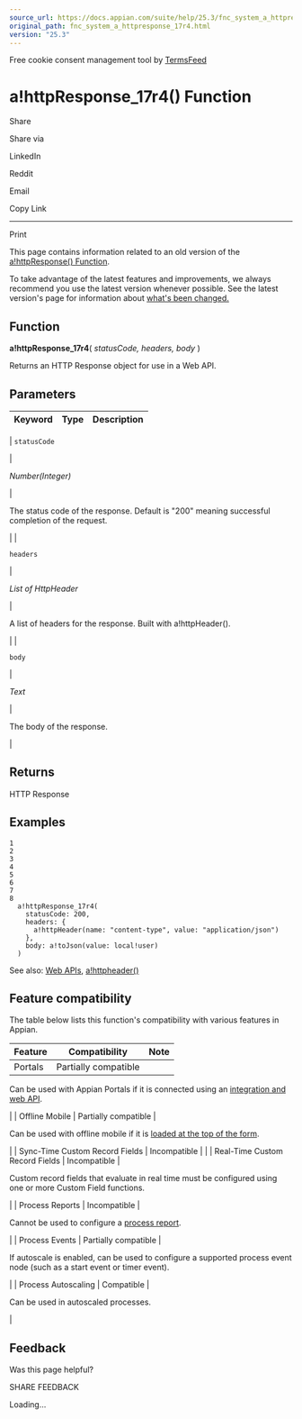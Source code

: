 ```yaml
---
source_url: https://docs.appian.com/suite/help/25.3/fnc_system_a_httpresponse_17r4.html
original_path: fnc_system_a_httpresponse_17r4.html
version: "25.3"
---
```


Free cookie consent management tool by [TermsFeed](https://www.termsfeed.com/)

# a!httpResponse\_17r4() Function

Share

Share via

LinkedIn

Reddit

Email

Copy Link

* * *

Print

This page contains information related to an old version of the [a!httpResponse() Function](/suite/help/25.3/fnc_system_a_httpresponse.html).

To take advantage of the latest features and improvements, we always recommend you use the latest version whenever possible. See the latest version's page for information about [what's been changed.](/suite/help/25.3/fnc_system_a_httpresponse.html#Old_Version)

## Function

**a!httpResponse\_17r4**( _statusCode, headers, body_ )

Returns an HTTP Response object for use in a Web API.

## Parameters

| Keyword | Type | Description |
| --- | --- | --- |
|
`statusCode`

 |

_Number(Integer)_

 |

The status code of the response. Default is "200" meaning successful completion of the request.

 |
|

`headers`

 |

_List of HttpHeader_

 |

A list of headers for the response. Built with a!httpHeader().

 |
|

`body`

 |

_Text_

 |

The body of the response.

 |

## Returns

HTTP Response

## Examples

```
1
2
3
4
5
6
7
8
  a!httpResponse_17r4(
    statusCode: 200,
    headers: {
      a!httpHeader(name: "content-type", value: "application/json")
    },
    body: a!toJson(value: local!user)
  )
```

See also: [Web APIs](Web_APIs.html), [a!httpheader()](fnc_connector_http_a_httpheader.html)

## Feature compatibility

The table below lists this function's compatibility with various features in Appian.

| Feature | Compatibility | Note |
| --- | --- | --- |
| Portals | Partially compatible |
Can be used with Appian Portals if it is connected using an [integration and web API](portals-design.html#using-partially-compatible-functions-and-objects-in-a-portal).

 |
| Offline Mobile | Partially compatible |

Can be used with offline mobile if it is [loaded at the top of the form](offline-mobile-design-best-practices.html#working-with-partially-compatible-functions).

 |
| Sync-Time Custom Record Fields | Incompatible |  |
| Real-Time Custom Record Fields | Incompatible |

Custom record fields that evaluate in real time must be configured using one or more Custom Field functions.

 |
| Process Reports | Incompatible |

Cannot be used to configure a [process report](Process_Reports.html).

 |
| Process Events | Partially compatible |

If autoscale is enabled, can be used to configure a supported process event node (such as a start event or timer event).

 |
| Process Autoscaling | Compatible |

Can be used in autoscaled processes.

 |

## Feedback

Was this page helpful?

SHARE FEEDBACK

Loading...